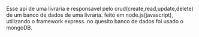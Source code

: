 Esse api de uma livraria e responsavel pelo crud(create,read,update,delete) de um banco de dados de uma livraria. feito em node.js(javascript), utilizando o framework express. no quesito banco de dados foi usado o mongoDB.
